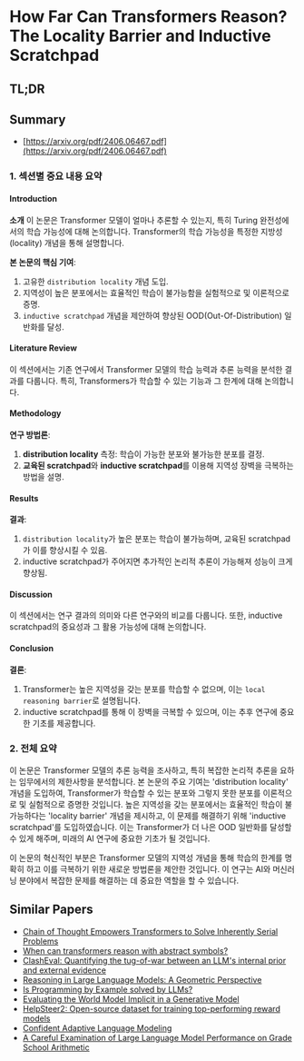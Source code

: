 # How Far Can Transformers Reason? The Locality Barrier and Inductive Scratchpad
## TL;DR
## Summary
- [https://arxiv.org/pdf/2406.06467.pdf](https://arxiv.org/pdf/2406.06467.pdf)

### 1. 섹션별 중요 내용 요약

#### Introduction
**소개** 
이 논문은 Transformer 모델이 얼마나 추론할 수 있는지, 특히 Turing 완전성에서의 학습 가능성에 대해 논의합니다. Transformer의 학습 가능성을 특정한 지방성(locality) 개념을 통해 설명합니다.

**본 논문의 핵심 기여**:
1. 고유한 `distribution locality` 개념 도입.
2. 지역성이 높은 분포에서는 효율적인 학습이 불가능함을 실험적으로 및 이론적으로 증명.
3. `inductive scratchpad` 개념을 제안하여 향상된 OOD(Out-Of-Distribution) 일반화를 달성.

#### Literature Review
이 섹션에서는 기존 연구에서 Transformer 모델의 학습 능력과 추론 능력을 분석한 결과를 다룹니다. 특히, Transformers가 학습할 수 있는 기능과 그 한계에 대해 논의합니다.

#### Methodology
**연구 방법론**:
1. **distribution locality** 측정: 학습이 가능한 분포와 불가능한 분포를 결정.
2. **교육된 scratchpad**와 **inductive scratchpad**를 이용해 지역성 장벽을 극복하는 방법을 설명.

#### Results
**결과**:
1. `distribution locality`가 높은 분포는 학습이 불가능하며, 교육된 scratchpad가 이를 향상시킬 수 있음.
2. inductive scratchpad가 주어지면 추가적인 논리적 추론이 가능해져 성능이 크게 향상됨.

#### Discussion
이 섹션에서는 연구 결과의 의미와 다른 연구와의 비교를 다룹니다. 또한, inductive scratchpad의 중요성과 그 활용 가능성에 대해 논의합니다.

#### Conclusion
**결론**:
1. Transformer는 높은 지역성을 갖는 분포를 학습할 수 없으며, 이는 `local reasoning barrier`로 설명됩니다.
2. inductive scratchpad를 통해 이 장벽을 극복할 수 있으며, 이는 추후 연구에 중요한 기초를 제공합니다.

### 2. 전체 요약

이 논문은 Transformer 모델의 추론 능력을 조사하고, 특히 복잡한 논리적 추론을 요하는 임무에서의 제한사항을 분석합니다. 본 논문의 주요 기여는 'distribution locality' 개념을 도입하여, Transformer가 학습할 수 있는 분포와 그렇지 못한 분포를 이론적으로 및 실험적으로 증명한 것입니다. 높은 지역성을 갖는 분포에서는 효율적인 학습이 불가능하다는 'locality barrier' 개념을 제시하고, 이 문제를 해결하기 위해 'inductive scratchpad'를 도입하였습니다. 이는 Transformer가 더 나은 OOD 일반화를 달성할 수 있게 해주며, 미래의 AI 연구에 중요한 기초가 될 것입니다.

이 논문의 혁신적인 부분은 Transformer 모델의 지역성 개념을 통해 학습의 한계를 명확히 하고 이를 극복하기 위한 새로운 방법론을 제안한 것입니다. 이 연구는 AI와 머신러닝 분야에서 복잡한 문제를 해결하는 데 중요한 역할을 할 수 있습니다.

## Similar Papers
- [Chain of Thought Empowers Transformers to Solve Inherently Serial Problems](2402.12875.md)
- [When can transformers reason with abstract symbols?](2310.09753.md)
- [ClashEval: Quantifying the tug-of-war between an LLM's internal prior and external evidence](2404.10198.md)
- [Reasoning in Large Language Models: A Geometric Perspective](2407.02678.md)
- [Is Programming by Example solved by LLMs?](2406.08316.md)
- [Evaluating the World Model Implicit in a Generative Model](2406.03689.md)
- [HelpSteer2: Open-source dataset for training top-performing reward models](2406.08673.md)
- [Confident Adaptive Language Modeling](2207.07061.md)
- [A Careful Examination of Large Language Model Performance on Grade School Arithmetic](2405.00332.md)
